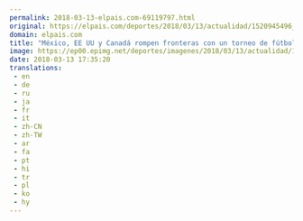 ```yaml
---
permalink: 2018-03-13-elpais.com-69119797.html
original: https://elpais.com/deportes/2018/03/13/actualidad/1520945496_018644.html#?ref=rss&format=simple&link=link
domain: elpais.com
title: "México, EE UU y Canadá rompen fronteras con un torneo de fútbol"
image: https://ep00.epimg.net/deportes/imagenes/2018/03/13/actualidad/1520945496_018644_1520946071_rrss_normal.jpg
date: 2018-03-13 17:35:20
translations: 
 - en
 - de
 - ru
 - ja
 - fr
 - it
 - zh-CN
 - zh-TW
 - ar
 - fa
 - pt
 - hi
 - tr
 - pl
 - ko
 - hy
---
```


